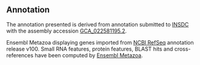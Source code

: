**Annotation**
----------

The annotation presented is derived from annotation submitted to
[INSDC](http://www.insdc.org) with the assembly accession [GCA\_022581195.2](http://www.ebi.ac.uk/ena/data/view/GCA_022581195.2).

Ensembl Metazoa displaying genes imported from [NCBI RefSeq](https://www.ncbi.nlm.nih.gov/genome/annotation_euk/Helicoverpa_zea/100) annotation release v100.
Small RNA features, protein features, BLAST hits and cross-references have been
computed by [Ensembl Metazoa](https://metazoa.ensembl.org/info/genome/annotation/index.html).
